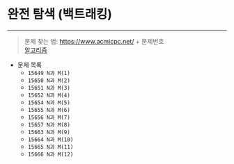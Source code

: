 # __완전 탐색 (백트래킹)__
---

>문제 찾는 법: https://www.acmicpc.net/ + 문제번호  <br>
>[알고리즘](https://github.com/Park-Seung-Hun/Algorithm-Problem/tree/main/-%20%EC%95%8C%EA%B3%A0%EB%A6%AC%EC%A6%98%20%EC%A0%95%EB%A6%AC)

- 문제 목록
  - `15649 N과 M(1)`
  - `15650 N과 M(2)`
  - `15651 N과 M(3)`
  - `15652 N과 M(4)`
  - `15654 N과 M(5)`
  - `15655 N과 M(6)`
  - `15656 N과 M(7)`
  - `15657 N과 M(8)`
  - `15663 N과 M(9)`
  - `15664 N과 M(10)`
  - `15665 N과 M(11)`
  - `15666 N과 M(12)`
